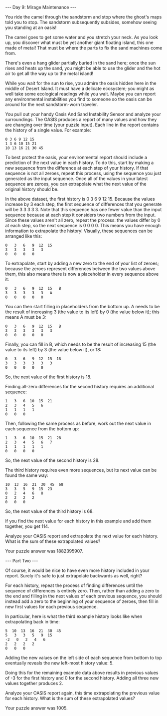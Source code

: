 --- Day 9: Mirage Maintenance ---

You ride the camel through the sandstorm and stop where the ghost's maps told you to stop. The sandstorm subsequently subsides, somehow seeing you standing at an oasis!

The camel goes to get some water and you stretch your neck. As you look up, you discover what must be yet another giant floating island, this one made of metal! That must be where the parts to fix the sand machines come from.

There's even a hang glider partially buried in the sand here; once the sun rises and heats up the sand, you might be able to use the glider and the hot air to get all the way up to the metal island!

While you wait for the sun to rise, you admire the oasis hidden here in the middle of Desert Island. It must have a delicate ecosystem; you might as well take some ecological readings while you wait. Maybe you can report any environmental instabilities you find to someone so the oasis can be around for the next sandstorm-worn traveler.

You pull out your handy Oasis And Sand Instability Sensor and analyze your surroundings. The OASIS produces a report of many values and how they are changing over time (your puzzle input). Each line in the report contains the history of a single value. For example:

````
0 3 6 9 12 15
1 3 6 10 15 21
10 13 16 21 30 45
````

To best protect the oasis, your environmental report should include a prediction of the next value in each history. To do this, start by making a new sequence from the difference at each step of your history. If that sequence is not all zeroes, repeat this process, using the sequence you just generated as the input sequence. Once all of the values in your latest sequence are zeroes, you can extrapolate what the next value of the original history should be.

In the above dataset, the first history is 0 3 6 9 12 15. Because the values increase by 3 each step, the first sequence of differences that you generate will be 3 3 3 3 3. Note that this sequence has one fewer value than the input sequence because at each step it considers two numbers from the input. Since these values aren't all zero, repeat the process: the values differ by 0 at each step, so the next sequence is 0 0 0 0. This means you have enough information to extrapolate the history! Visually, these sequences can be arranged like this:

````
0   3   6   9  12  15
3   3   3   3   3
0   0   0   0
````
To extrapolate, start by adding a new zero to the end of your list of zeroes; because the zeroes represent differences between the two values above them, this also means there is now a placeholder in every sequence above it:
````
0   3   6   9  12  15   B
3   3   3   3   3   A
0   0   0   0   0
````
You can then start filling in placeholders from the bottom up. A needs to be the result of increasing 3 (the value to its left) by 0 (the value below it); this means A must be 3:
````
0   3   6   9  12  15   B
3   3   3   3   3   3
0   0   0   0   0
````
Finally, you can fill in B, which needs to be the result of increasing 15 (the value to its left) by 3 (the value below it), or 18:
````
0   3   6   9  12  15  18
3   3   3   3   3   3
0   0   0   0   0
````
So, the next value of the first history is 18.

Finding all-zero differences for the second history requires an additional sequence:
````
1   3   6  10  15  21
2   3   4   5   6
1   1   1   1
0   0   0
````
Then, following the same process as before, work out the next value in each sequence from the bottom up:
````
1   3   6  10  15  21  28
2   3   4   5   6   7
1   1   1   1   1
0   0   0   0
````
So, the next value of the second history is 28.

The third history requires even more sequences, but its next value can be found the same way:
````
10  13  16  21  30  45  68
3   3   5   9  15  23
0   2   4   6   8
2   2   2   2
0   0   0
````
So, the next value of the third history is 68.

If you find the next value for each history in this example and add them together, you get 114.

Analyze your OASIS report and extrapolate the next value for each history. What is the sum of these extrapolated values?

Your puzzle answer was 1882395907.

--- Part Two ---

Of course, it would be nice to have even more history included in your report. Surely it's safe to just extrapolate backwards as well, right?

For each history, repeat the process of finding differences until the sequence of differences is entirely zero. Then, rather than adding a zero to the end and filling in the next values of each previous sequence, you should instead add a zero to the beginning of your sequence of zeroes, then fill in new first values for each previous sequence.

In particular, here is what the third example history looks like when extrapolating back in time:
````
5  10  13  16  21  30  45
5   3   3   5   9  15
-2   0   2   4   6
2   2   2   2
0   0   0
````
Adding the new values on the left side of each sequence from bottom to top eventually reveals the new left-most history value: 5.

Doing this for the remaining example data above results in previous values of -3 for the first history and 0 for the second history. Adding all three new values together produces 2.

Analyze your OASIS report again, this time extrapolating the previous value for each history. What is the sum of these extrapolated values?

Your puzzle answer was 1005.